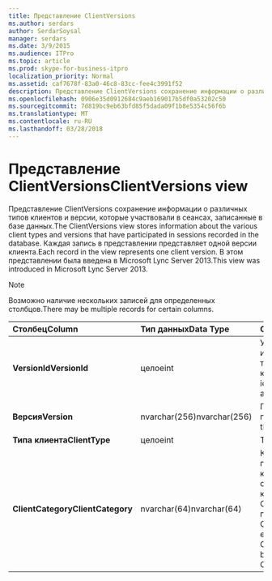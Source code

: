 ```yaml
---
title: Представление ClientVersions
ms.author: serdars
author: SerdarSoysal
manager: serdars
ms.date: 3/9/2015
ms.audience: ITPro
ms.topic: article
ms.prod: skype-for-business-itpro
localization_priority: Normal
ms.assetid: caf7678f-83a0-46c8-83cc-fee4c3991f52
description: Представление ClientVersions сохранение информации о различных типов клиентов и версии, которые участвовали в сеансах, записанные в базе данных. Каждая запись в представлении представляет одной версии клиента. В этом представлении была введена в Microsoft Lync Server 2013.
ms.openlocfilehash: 0906e35d0912684c9aeb169017b5df0a53202c50
ms.sourcegitcommit: 7d819bc9eb63bfd85f5dada09f1b8e5354c56f6b
ms.translationtype: MT
ms.contentlocale: ru-RU
ms.lasthandoff: 03/28/2018
---
```

# <a name="clientversions-view"></a><span data-ttu-id="6eeea-105">Представление ClientVersions</span><span class="sxs-lookup"><span data-stu-id="6eeea-105">ClientVersions view</span></span>
 
<span data-ttu-id="6eeea-106">Представление ClientVersions сохранение информации о различных типов клиентов и версии, которые участвовали в сеансах, записанные в базе данных.</span><span class="sxs-lookup"><span data-stu-id="6eeea-106">The ClientVersions view stores information about the various client types and versions that have participated in sessions recorded in the database.</span></span> <span data-ttu-id="6eeea-107">Каждая запись в представлении представляет одной версии клиента.</span><span class="sxs-lookup"><span data-stu-id="6eeea-107">Each record in the view represents one client version.</span></span> <span data-ttu-id="6eeea-108">В этом представлении была введена в Microsoft Lync Server 2013.</span><span class="sxs-lookup"><span data-stu-id="6eeea-108">This view was introduced in Microsoft Lync Server 2013.</span></span>
  
> [!NOTE]
> <span data-ttu-id="6eeea-109">Возможно наличие нескольких записей для определенных столбцов.</span><span class="sxs-lookup"><span data-stu-id="6eeea-109">There may be multiple records for certain columns.</span></span> 
  
|<span data-ttu-id="6eeea-110">**Столбец**</span><span class="sxs-lookup"><span data-stu-id="6eeea-110">**Column**</span></span>|<span data-ttu-id="6eeea-111">**Тип данных**</span><span class="sxs-lookup"><span data-stu-id="6eeea-111">**Data Type**</span></span>|<span data-ttu-id="6eeea-112">**Сведения**</span><span class="sxs-lookup"><span data-stu-id="6eeea-112">**Details**</span></span>|
|:-----|:-----|:-----|
|<span data-ttu-id="6eeea-113">**VersionId**</span><span class="sxs-lookup"><span data-stu-id="6eeea-113">**VersionId**</span></span> <br/> |<span data-ttu-id="6eeea-114">целое</span><span class="sxs-lookup"><span data-stu-id="6eeea-114">int</span></span>  <br/> |<span data-ttu-id="6eeea-115">Уникальный номер, идентифицирующий этот тип и версию клиента.</span><span class="sxs-lookup"><span data-stu-id="6eeea-115">Unique number identifying this client type and version.</span></span>  <br/> |
|<span data-ttu-id="6eeea-116">**Версия**</span><span class="sxs-lookup"><span data-stu-id="6eeea-116">**Version**</span></span> <br/> |<span data-ttu-id="6eeea-117">nvarchar(256)</span><span class="sxs-lookup"><span data-stu-id="6eeea-117">nvarchar(256)</span></span>  <br/> |<span data-ttu-id="6eeea-118">Представляет агент пользователя.</span><span class="sxs-lookup"><span data-stu-id="6eeea-118">Represents the user agent.</span></span>  <br/> |
|<span data-ttu-id="6eeea-119">**Типа клиента**</span><span class="sxs-lookup"><span data-stu-id="6eeea-119">**ClientType**</span></span> <br/> |<span data-ttu-id="6eeea-120">целое</span><span class="sxs-lookup"><span data-stu-id="6eeea-120">int</span></span>  <br/> |<span data-ttu-id="6eeea-121">Тип клиента.</span><span class="sxs-lookup"><span data-stu-id="6eeea-121">Type of client.</span></span>  <br/> |
|<span data-ttu-id="6eeea-122">**ClientCategory**</span><span class="sxs-lookup"><span data-stu-id="6eeea-122">**ClientCategory**</span></span> <br/> |<span data-ttu-id="6eeea-123">nvarchar(64)</span><span class="sxs-lookup"><span data-stu-id="6eeea-123">nvarchar(64)</span></span>  <br/> |<span data-ttu-id="6eeea-124">Категория, к которой принадлежит клиент.</span><span class="sxs-lookup"><span data-stu-id="6eeea-124">Category that the client belongs to.</span></span> <span data-ttu-id="6eeea-125">Например клиент Conferencing_Attendant_1.0 принадлежит ClientCategory CAA.</span><span class="sxs-lookup"><span data-stu-id="6eeea-125">For example, the client Conferencing_Attendant_1.0 belongs to the ClientCategory CAA.</span></span>  <br/> |
   

